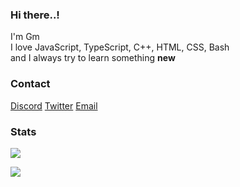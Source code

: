 
### Hi there..!

I'm Gm <br />
I love JavaScript, TypeScript, C++, HTML, CSS, Bash <br />
and I always try to learn something **new**

### Contact

[Discord](https://discord.com/users/830394727684898856) [Twitter](https://twitter.com/GmBodhi) [Email](mailto:bodhigm3@gmail.com)

### Stats

[![](https://github-readme-stats.vercel.app/api?username=GmBodhi&theme=onedark&layout=compact&include_all_commits=true)](#)

[![](https://github-readme-streak-stats.herokuapp.com/?user=gmbodhi&theme=radical)](#)
